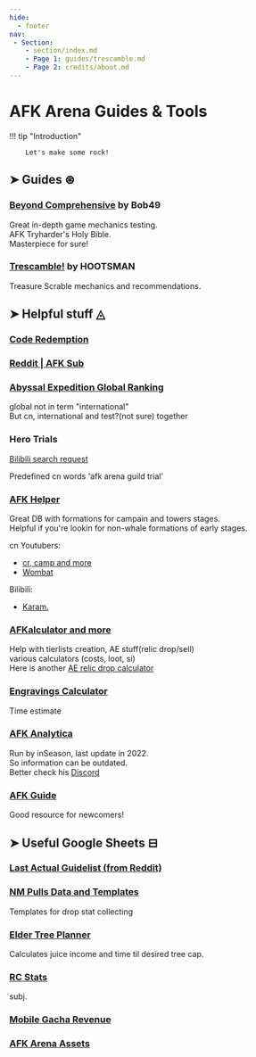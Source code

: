 ```yaml
---
hide:
  - footer
nav:
 - Section:
    - section/index.md 
    - Page 1: guides/trescamble.md
    - Page 2: credits/about.md
---
```


# AFK Arena Guides & Tools

!!! tip "Introduction"

        Let's make some rock!

## ➤ Guides ⊛

### [Beyond Comprehensive](https://docs.google.com/document/d/1anFewmc_96HU6_mfVsfYniNmRPInNZY7RNMKxW3Kjnw/edit#) by Bob49

Great in-depth game mechanics testing.  
AFK Tryharder's Holy Bible.  
Masterpiece for sure!

### [Trescamble!](/afk.GG/trescamble) by HOOTSMAN

Treasure Scrable mechanics and recommendations.

## ➤ Helpful stuff ◬

### [Code Redemption](https://cdkey.lilith.com/afk-global)

### [Reddit | AFK Sub](https://www.reddit.com/r/afkarena)

### [Abyssal Expedition Global Ranking](https://rank-afk-cn.lilith.com/index.html)

global not in term "international"  
But cn, international and test?(not sure) together

### Hero Trials

[Bilibili search request](https://search.bilibili.com/all?keyword=%E5%89%91%E4%B8%8E%E8%BF%9C%E5%BE%81%20%E5%85%AC%E4%BC%9A%E8%AF%95%E7%82%BC&from_source=webtop_search&spm_id_from=333.788&search_source=5)

Predefined cn words 'afk arena guild trial'

### [AFK Helper](https://afkhelper.nax.is/)

Great DB with formations for campain and towers stages.  
Helpful if you're lookin for non-whale formations of early stages.

cn Youtubers:

- [cr, camp and more](https://www.youtube.com/channel/UCqXC4sY0uLHke70krnOuBmA)
- [Wombat](https://www.youtube.com/@Wombat907)

Bilibili:

- [Karam.](https://space.bilibili.com/5482059?from=search&seid=5629209936129208270)

### [AFKalculator and more](https://afkalc.com/)

Help with tierlists creation, AE stuff(relic drop/sell)  
various calculators (costs, loot, si)  
Here is another [AE relic drop calculator](https://afk-abyssal.netlify.app/)

### [Engravings Calculator](https://akagipanda.github.io/)

Time estimate

### [AFK Analytica](https://www.afkanalytica.com/home)

Run by inSeason, last update in 2022.  
So information can be outdated.  
Better check his [Discord](/afk.GG/dis)

### [AFK Guide](https://afk.guide/)

Good resource for newcomers!

## ➤ Useful Google Sheets ⊟

### [Last Actual Guidelist (from Reddit)](https://docs.google.com/spreadsheets/d/e/2PACX-1vT6SZiRrnf2JlvJE4pyHA4DyZVrm9dl0OFm2nNXsQIwwGmfbE6ILbmiY9Fdnb373vLdUYsmTRme4n3K/pubhtml?gid=0&single=true)

### [NM Pulls Data and Templates](https://docs.google.com/spreadsheets/d/1B54LWQrPGhx1Jc7qG1g7ofE_Zs0Y2-Gb83Ka9wsunR8/edit#gid=1494048482)

Templates for drop stat collecting

### [Elder Tree Planner](https://docs.google.com/spreadsheets/d/1AUbMoJifxG0zCs1SkKTPmLy76qIWyCwHH3gqEu4k7QU/edit#gid=2139514170)

Calculates juice income and time til desired tree cap.

### [RC Stats](https://docs.google.com/spreadsheets/d/1eXx7XoDyn9RoH8NXGAMPuD8U2ii55feieT6r-bIi1MM/edit#gid=1757883554)

subj.

### [Mobile Gacha Revenue](https://docs.google.com/spreadsheets/d/13plqhSBip9VNHW98IC1fGwPPY7-_qAi-nOQofdBvENA/edit#gid=1333208165)

### [AFK Arena Assets](https://drive.google.com/drive/u/0/folders/1j7Hi-HoKdNjYJIJyq-UEGtIQSgv_tdCo)
